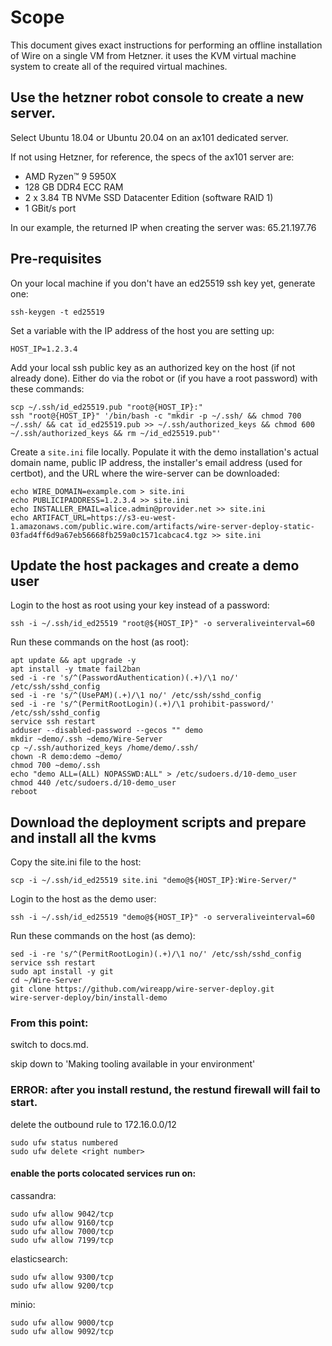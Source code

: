 # Scope

This document gives exact instructions for performing an offline installation of Wire on a single VM from Hetzner. it uses the KVM virtual machine system to create all of the required virtual machines.

## Use the hetzner robot console to create a new server.

Select Ubuntu 18.04 or Ubuntu 20.04 on an ax101 dedicated server.

If not using Hetzner, for reference, the specs of the ax101 server are:

* AMD Ryzen™ 9 5950X
* 128 GB DDR4 ECC RAM
* 2 x 3.84 TB NVMe SSD Datacenter Edition (software RAID 1) 
* 1 GBit/s port

In our example, the returned IP when creating the server was: 65.21.197.76

## Pre-requisites

On your local machine if you don't have an ed25519 ssh key yet, generate one:

```
ssh-keygen -t ed25519
```

Set a variable with the IP address of the host you are setting up:

```
HOST_IP=1.2.3.4
```

Add your local ssh public key as an authorized key on the host (if not already done).
Either do via the robot or (if you have a root password) with these commands:

```
scp ~/.ssh/id_ed25519.pub "root@{HOST_IP}:"
ssh "root@{HOST_IP}" '/bin/bash -c "mkdir -p ~/.ssh/ && chmod 700 ~/.ssh/ && cat id_ed25519.pub >> ~/.ssh/authorized_keys && chmod 600 ~/.ssh/authorized_keys && rm ~/id_ed25519.pub"'
```

Create a `site.ini` file locally. Populate it with the demo installation's actual
domain name, public IP address, the installer's email address (used for certbot),
and the URL where the wire-server can be downloaded:

```
echo WIRE_DOMAIN=example.com > site.ini
echo PUBLICIPADDRESS=1.2.3.4 >> site.ini
echo INSTALLER_EMAIL=alice.admin@provider.net >> site.ini
echo ARTIFACT_URL=https://s3-eu-west-1.amazonaws.com/public.wire.com/artifacts/wire-server-deploy-static-03fad4ff6d9a67eb56668fb259a0c1571cabcac4.tgz >> site.ini
```

## Update the host packages and create a demo user

Login to the host as root using your key instead of a password:

```
ssh -i ~/.ssh/id_ed25519 "root@${HOST_IP}" -o serveraliveinterval=60
```

Run these commands on the host (as root):

```
apt update && apt upgrade -y 
apt install -y tmate fail2ban
sed -i -re 's/^(PasswordAuthentication)(.+)/\1 no/' /etc/ssh/sshd_config
sed -i -re 's/^(UsePAM)(.+)/\1 no/' /etc/ssh/sshd_config
sed -i -re 's/^(PermitRootLogin)(.+)/\1 prohibit-password/' /etc/ssh/sshd_config
service ssh restart
adduser --disabled-password --gecos "" demo
mkdir ~demo/.ssh ~demo/Wire-Server
cp ~/.ssh/authorized_keys /home/demo/.ssh/
chown -R demo:demo ~demo/
chmod 700 ~demo/.ssh
echo "demo ALL=(ALL) NOPASSWD:ALL" > /etc/sudoers.d/10-demo_user
chmod 440 /etc/sudoers.d/10-demo_user
reboot
```

## Download the deployment scripts and prepare and install all the kvms

Copy the site.ini file to the host:

```
scp -i ~/.ssh/id_ed25519 site.ini "demo@${HOST_IP}:Wire-Server/"
```

Login to the host as the demo user:

```
ssh -i ~/.ssh/id_ed25519 "demo@${HOST_IP}" -o serveraliveinterval=60
```

Run these commands on the host (as demo):

```
sed -i -re 's/^(PermitRootLogin)(.+)/\1 no/' /etc/ssh/sshd_config
service ssh restart
sudo apt install -y git
cd ~/Wire-Server
git clone https://github.com/wireapp/wire-server-deploy.git
wire-server-deploy/bin/install-demo
```



### From this point:

switch to docs.md.

skip down to 'Making tooling available in your environment'

### ERROR: after you install restund, the restund firewall will fail to start.

delete the outbound rule to 172.16.0.0/12
```
sudo ufw status numbered
sudo ufw delete <right number>
```

#### enable the ports colocated services run on:
cassandra:
```
sudo ufw allow 9042/tcp
sudo ufw allow 9160/tcp
sudo ufw allow 7000/tcp
sudo ufw allow 7199/tcp
```

elasticsearch:
```
sudo ufw allow 9300/tcp
sudo ufw allow 9200/tcp
```

minio:
```
sudo ufw allow 9000/tcp
sudo ufw allow 9092/tcp
```
